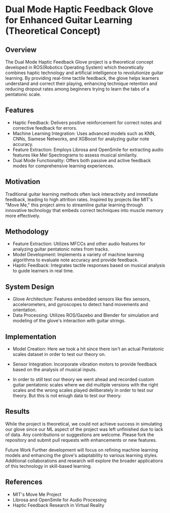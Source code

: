 # Dual Mode Haptic Feedback Glove for Enhanced Guitar Learning (Theoretical Concept)
## Overview
The Dual Mode Haptic Feedback Glove project is a theoretical concept developed in ROS(Robotics Operating System) which theoretically combines haptic technology and artificial intelligence to revolutionize guitar learning. By providing real-time tactile feedback, the glove helps learners understand and correct their playing, enhancing technique retention and reducing dropout rates among beginners trying to learn the tabs of a pentatonic scale.

## Features
- Haptic Feedback: Delivers positive reinforcement for correct notes and corrective feedback for errors.
- Machine Learning Integration: Uses advanced models such as KNN, CNNs, Siamese Networks, and XGBoost for analyzing guitar note accuracy.
- Feature Extraction: Employs Librosa and OpenSmile for extracting audio features like Mel Spectrograms to assess musical similarity.
- Dual Mode Functionality: Offers both passive and active feedback modes for comprehensive learning experiences.
  
## Motivation
Traditional guitar learning methods often lack interactivity and immediate feedback, leading to high attrition rates. Inspired by projects like MIT's "Move Me," this project aims to streamline guitar learning through innovative technology that embeds correct techniques into muscle memory more effectively.

## Methodology
- Feature Extraction: Utilizes MFCCs and other audio features for analyzing guitar pentatonic notes from tracks.
- Model Development: Implements a variety of machine learning algorithms to evaluate note accuracy and provide feedback.
- Haptic Feedback: Integrates tactile responses based on musical analysis to guide learners in real time.
  
## System Design
- Glove Architecture: Features embedded sensors like flex sensors, accelerometers, and gyroscopes to detect hand movements and orientation.
- Data Processing: Utilizes ROS/Gazebo and Blender for simulation and modeling of the glove's interaction with guitar strings.
  
## Implementation
- Model Creation: Here we took a hit since there isn't an actual Pentatonic scales dataset in order to test our theory on.
- Sensor Integration: Incorporate vibration motors to provide feedback based on the analysis of musical inputs.

- In order to still test our theory we went ahead and recorded custom guitar pentatonic scales where we did multiple versions with the right scales and the wrong scales played deliberately in order to test our theory. But this is not eniugh data to test our theory.
  
## Results
While the project is theoretical, we could not achieve success in simulating our glove since our ML aspect of the project was left unfinished due to lack of data. Any contributions or suggestions are welcome. Please fork the repository and submit pull requests with enhancements or new features. 

Future Work
Further development will focus on refining machine learning models and enhancing the glove's adaptability to various learning styles. Additional collaborations and research will explore the broader applications of this technology in skill-based learning.

## References
- MIT's Move Me Project
- Librosa and OpenSmile for Audio Processing
- Haptic Feedback Research in Virtual Reality

